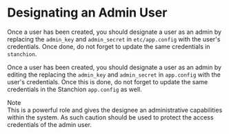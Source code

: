 # Designating an Admin User
Once a user has been created, you should designate a user as an admin by replacing the `admin_key` and `admin_secret` in `etc/app.config` with the user's credentials. Once done, do not forget to update the same credentials in `stanchion`.

Once a user has been created, you should designate a user as an admin by editing the replacing the `admin_key` and `admin_secret` in `app.config` with the user's credentials. Once this is done, do not forget to update the same credentials in the Stanchion `app.config` as well.

<div class="note"><div class="title">Note</div>
This is a powerful role and gives the designee an administrative capabilities within the system. As such caution should be used to protect the access credentials of the admin user.
</div>